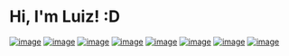 # Hi, I'm Luiz! :D


[![image](https://img.shields.io/badge/GitHub-100000?style=for-the-badge&logo=github&logoColor=white)](https://github.com/bielz379)
[![image](https://img.shields.io/badge/LinkedIn-0077B5?style=for-the-badge&logo=linkedin&logoColor=white)](https://www.linkedin.com/in/luiz-gabriel-465a01206/)
[![image](https://img.shields.io/badge/Instagram-E4405F?style=for-the-badge&logo=instagram&logoColor=white)](https://www.instagram.com/bielz.sx/)
[![image](https://img.shields.io/badge/Twitter-1DA1F2?style=for-the-badge&logo=twitter&logoColor=white)](https://twitter.com/BielzSx)
[![image](https://img.shields.io/badge/Reddit-FF4500?style=for-the-badge&logo=reddit&logoColor=white)](https://www.reddit.com/user/Bielz2021)
[![image](https://img.shields.io/badge/Codepen-000000?style=for-the-badge&logo=codepen&logoColor=white)](https://dribbble.com/bielz9082271)
[![image](https://img.shields.io/badge/Dribbble-EA4C89?style=for-the-badge&logo=dribbble&logoColor=white)](https://codepen.io/bielz379)
[![image](https://img.shields.io/badge/Stack_Overflow-FE7A16?style=for-the-badge&logo=stack-overflow&logoColor=white)]()
